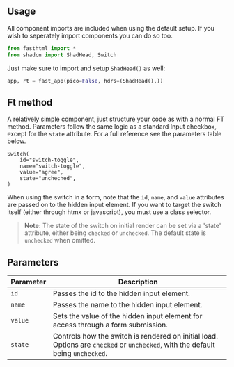 ## Usage

All component imports are included when using the default setup. If you wish to seperately import components you can do so too. 

```python
from fasthtml import *
from shadcn import ShadHead, Switch
```

Just make sure to import and setup `ShadHead()` as well:

```python
app, rt = fast_app(pico=False, hdrs=(ShadHead(),))
```

## Ft method

A relatively simple component, just structure your code as with a normal FT method. Parameters follow the same logic as a standard Input checkbox, except for the `state` attribute. For a full reference see the parameters table below.

```python+html
Switch(
    id="switch-toggle",
    name="switch-toggle",
    value="agree",
    state="uncheched",
)
```

When using the switch in a form, note that the `id`, `name`, and `value` attributes are passed on to the hidden input element. If you want to target the switch itself (either through htmx or javascript), you must use a class selector.

> **Note:** The state of the switch on initial render can be set via a 'state' attribute, either being `checked` or `unchecked`. The default state is `unchecked` when omitted.

## Parameters

| Parameter | Description |
| --- | --- |
| `id` | Passes the id to the hidden input element.
| `name` | Passes the name to the hidden input element.
| `value` | Sets the value of the hidden input element for access through a form submission.
| `state` | Controls how the switch is rendered on initial load. Options are `checked` or `unchecked`, with the default being `unchecked`.
